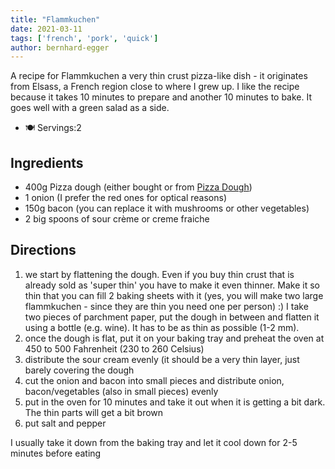 ```yaml
---
title: "Flammkuchen"
date: 2021-03-11
tags: ['french', 'pork', 'quick']
author: bernhard-egger
---
```


A recipe for Flammkuchen a very thin crust pizza-like dish - it originates from Elsass, a French region close to where I
grew up.
I like the recipe because it takes 10 minutes to prepare and another 10 minutes to bake. It goes well with a green salad
as a side.

- 🍽️ Servings:2

## Ingredients

- 400g Pizza dough (either bought or from [Pizza Dough](/pizza-dough))
- 1 onion (I prefer the red ones for optical reasons)
- 150g bacon (you can replace it with mushrooms or other vegetables)
- 2 big spoons of sour crème or creme fraiche

## Directions

1. we start by flattening the dough. Even if you buy thin crust that is already sold as 'super thin' you have to make it
   even thinner. Make it so thin that you can fill 2 baking sheets with it (yes, you will make two large flammkuchen -
   since they are thin you need one per person) :)  I take two pieces of parchment paper, put the dough in between and
   flatten it using a bottle (e.g. wine). It has to be as thin as possible (1-2 mm).
2. once the dough is flat, put it on your baking tray and preheat the oven at 450 to 500 Fahrenheit (230 to 260 Celsius)
3. distribute the sour cream evenly (it should be a very thin layer, just barely covering the dough
4. cut the onion and bacon into small pieces and distribute onion, bacon/vegetables (also in small pieces) evenly
5. put in the oven for 10 minutes and take it out when it is getting a bit dark. The thin parts will get a bit brown
6. put salt and pepper

I usually take it down from the baking tray and let it cool down for 2-5 minutes before eating
